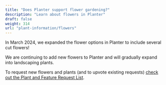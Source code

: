 ```yaml
---
title: "Does Planter support flower gardening?"
description: "Learn about flowers in Planter"
draft: false
weight: 314
url: "plant-information/flowers"
---
```


In March 2024, we expanded the flower options in Planter to include several cut flowers!

We are continuing to add new flowers to Planter and will gradually expand into landscaping plants.

To request new flowers and plants (and to upvote existing requests) [check out the Plant and Feature Request List](https://planter.garden/requests).
